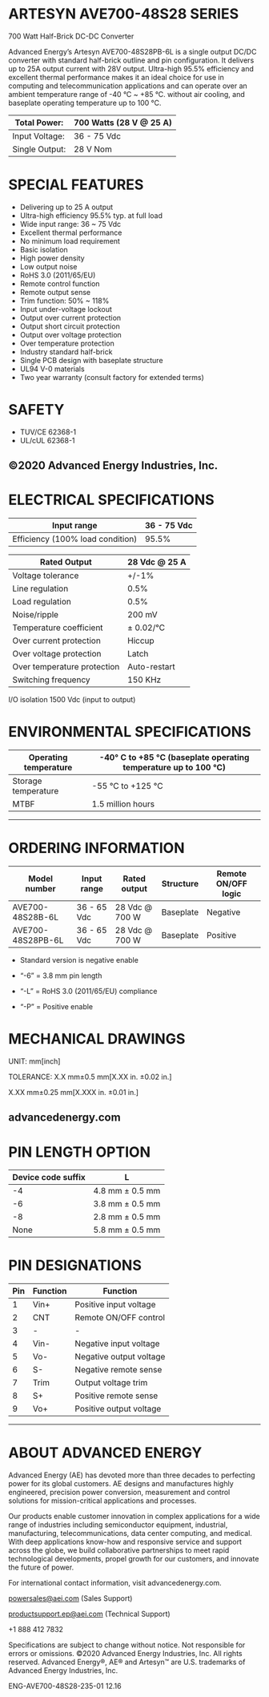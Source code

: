 # ARTESYN AVE700-48S28 SERIES

700 Watt Half-Brick DC-DC Converter

Advanced Energy’s Artesyn AVE700-48S28PB-6L is a single output DC/DC converter with standard half-brick outline and pin configuration. It delivers up to 25A output current with 28V output. Ultra-high 95.5% efficiency and excellent thermal performance makes it an ideal choice for use in computing and telecommunication applications and can operate over an ambient temperature range of -40 °C ~ +85 °C. without air cooling, and baseplate operating temperature up to 100 °C.

|Total Power:|700 Watts (28 V @ 25 A)|
|---|---|
|Input Voltage:|36 - 75 Vdc|
|Single Output:|28 V Nom|

# SPECIAL FEATURES

- Delivering up to 25 A output
- Ultra-high efficiency 95.5% typ. at full load
- Wide input range: 36 ~ 75 Vdc
- Excellent thermal performance
- No minimum load requirement
- Basic isolation
- High power density
- Low output noise
- RoHS 3.0 (2011/65/EU)
- Remote control function
- Remote output sense
- Trim function: 50% ~ 118%
- Input under-voltage lockout
- Output over current protection
- Output short circuit protection
- Output over voltage protection
- Over temperature protection
- Industry standard half-brick
- Single PCB design with baseplate structure
- UL94 V-0 materials
- Two year warranty (consult factory for extended terms)

# SAFETY

- TUV/CE 62368-1
- UL/cUL 62368-1

©2020 Advanced Energy Industries, Inc.
---
# ELECTRICAL SPECIFICATIONS

|Input range|36 - 75 Vdc|
|---|---|
|Efficiency (100% load condition)|95.5%|

|Rated Output|28 Vdc @ 25 A|
|---|---|
|Voltage tolerance|+/-1%|
|Line regulation|0.5%|
|Load regulation|0.5%|
|Noise/ripple|200 mV|
|Temperature coefficient|± 0.02/°C|
|Over current protection|Hiccup|
|Over voltage protection|Latch|
|Over temperature protection|Auto-restart|
|Switching frequency|150 KHz|

I/O isolation
1500 Vdc (input to output)

# ENVIRONMENTAL SPECIFICATIONS

|Operating temperature|-40° C to +85 °C (baseplate operating temperature up to 100 °C)|
|---|---|
|Storage temperature|-55 °C to +125 °C|
|MTBF|1.5 million hours|
---
# ORDERING INFORMATION

|Model number|Input range|Rated output|Structure|Remote ON/OFF logic|
|---|---|---|---|---|
|AVE700-48S28B-6L|36 - 65 Vdc|28 Vdc @ 700 W|Baseplate|Negative|
|AVE700-48S28PB-6L|36 - 65 Vdc|28 Vdc @ 700 W|Baseplate|Positive|

- Standard version is negative enable

- “-6” = 3.8 mm pin length

- “-L” = RoHS 3.0 (2011/65/EU) compliance

- “-P” = Positive enable

# MECHANICAL DRAWINGS

UNIT: mm[inch]

TOLERANCE: X.X mm±0.5 mm[X.XX in. ±0.02 in.]

X.XX mm±0.25 mm[X.XXX in. ±0.01 in.]

advancedenergy.com
---
# PIN LENGTH OPTION

|Device code suffix|L|
|---|---|
|-4|4.8 mm ± 0.5 mm|
|-6|3.8 mm ± 0.5 mm|
|-8|2.8 mm ± 0.5 mm|
|None|5.8 mm ± 0.5 mm|

# PIN DESIGNATIONS

|Pin|Function|Function|
|---|---|---|
|1|Vin+|Positive input voltage|
|2|CNT|Remote ON/OFF control|
|3|-|-|
|4|Vin-|Negative input voltage|
|5|Vo-|Negative output voltage|
|6|S-|Negative remote sense|
|7|Trim|Output voltage trim|
|8|S+|Positive remote sense|
|9|Vo+|Positive output voltage|
---
# ABOUT ADVANCED ENERGY

Advanced Energy (AE) has devoted more than three decades to perfecting power for its global customers. AE designs and manufactures highly engineered, precision power conversion, measurement and control solutions for mission-critical applications and processes.

Our products enable customer innovation in complex applications for a wide range of industries including semiconductor equipment, industrial, manufacturing, telecommunications, data center computing, and medical. With deep applications know-how and responsive service and support across the globe, we build collaborative partnerships to meet rapid technological developments, propel growth for our customers, and innovate the future of power.

For international contact information, visit advancedenergy.com.

powersales@aei.com (Sales Support)

productsupport.ep@aei.com (Technical Support)

+1 888 412 7832

Specifications are subject to change without notice. Not responsible for errors or omissions. ©2020 Advanced Energy Industries, Inc. All rights reserved. Advanced Energy®, AE® and Artesyn™ are U.S. trademarks of Advanced Energy Industries, Inc.

ENG-AVE700-48S28-235-01 12.16